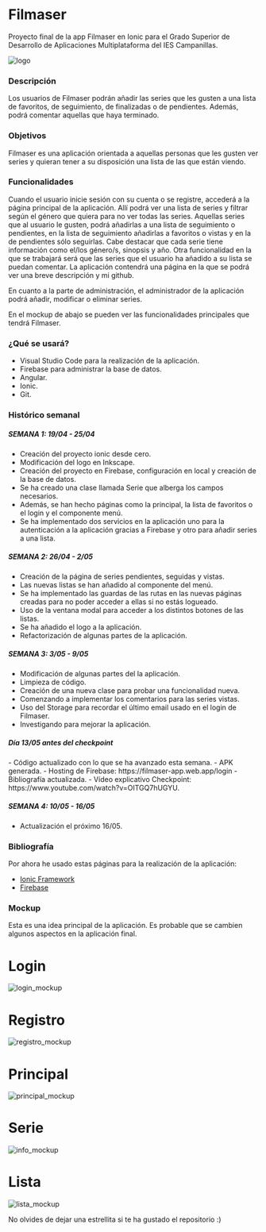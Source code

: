 <h1> Filmaser </h1>

Proyecto final de la app Filmaser en Ionic para el Grado Superior de Desarrollo de Aplicaciones Multiplataforma del IES Campanillas.

![logo](./mockup/logo.png)

<h3> Descripción </h3>

Los usuarios de Filmaser podrán añadir las series que les gusten a una lista de favoritos, de seguimiento, de finalizadas o de pendientes. Además, podrá comentar aquellas que haya terminado.

<h3> Objetivos </h3>

Filmaser es una aplicación orientada a aquellas personas que les gusten ver series y quieran tener a su disposición una lista de las que están viendo. 

<h3> Funcionalidades </h3>

Cuando el usuario inicie sesión con su cuenta o se registre, accederá a la página principal de la aplicación. Allí podrá ver una lista de series y filtrar según el género que quiera para no ver todas las series. Aquellas series que al usuario le gusten, podrá añadirlas a una lista de seguimiento o pendientes, en la lista de seguimiento añadirlas a favoritos o vistas y en la de pendientes sólo seguirlas. Cabe destacar que cada serie tiene información como el/los género/s, sinopsis y año. Otra funcionalidad en la que se trabajará será que las series que el usuario ha añadido a su lista se puedan comentar. 
La aplicación contendrá una página en la que se podrá ver una breve descripción y mi github. 

En cuanto a la parte de administración, el administrador de la aplicación podrá añadir, modificar o eliminar series.

En el mockup de abajo se pueden ver las funcionalidades principales que tendrá Filmaser. 

<h3> ¿Qué se usará? </h3>

- Visual Studio Code para la realización de la aplicación.
- Firebase para administrar la base de datos.
- Angular.
- Ionic.
- Git.

<h3> Histórico semanal </h3>

<h5> SEMANA 1: 19/04 - 25/04 </h5>

- Creación del proyecto ionic desde cero.
- Modificación del logo en Inkscape.
- Creación del proyecto en Firebase, configuración en local y creación de la base de datos.
- Se ha creado una clase llamada Serie que alberga los campos necesarios.
- Además, se han hecho páginas como la principal, la lista de favoritos o el login y el componente menú.
- Se ha implementado dos servicios en la aplicación uno para la autenticación a la aplicación gracias a Firebase y otro para añadir series a una lista.

<h5> SEMANA 2: 26/04 - 2/05 </h5>

- Creación de la página de series pendientes, seguidas y vistas.
- Las nuevas listas se han añadido al componente del menú.
- Se ha implementado las guardas de las rutas en las nuevas páginas creadas para no poder acceder a ellas si no estás logueado.
- Uso de la ventana modal para acceder a los distintos botones de las listas.
- Se ha añadido el logo a la aplicación.
- Refactorización de algunas partes de la aplicación.

<h5> SEMANA 3: 3/05 - 9/05 </h5>

- Modificación de algunas partes del la aplicación.
- Limpieza de código.
- Creación de una nueva clase para probar una funcionalidad nueva.
- Comenzando a implementar los comentarios para las series vistas.
- Uso del Storage para recordar el último email usado en el login de Filmaser.
- Investigando para mejorar la aplicación.

<h5> Día 13/05 antes del checkpoint </h5>
- Código actualizado con lo  que se ha avanzado esta semana.
- APK generada.
- Hosting de Firebase: https://filmaser-app.web.app/login
- Bibliografía actualizada.
- Vídeo explicativo Checkpoint: https://www.youtube.com/watch?v=OITGQ7hUGYU.

<h5> SEMANA 4: 10/05 - 16/05 </h5>

- Actualización el próximo 16/05.

<h3> Bibliografía </h3>

Por ahora he usado estas páginas para la realización de la aplicación:
- [Ionic Framework](https://ionicframework.com/docs)
- [Firebase](https://firebase.google.com/)

<h3> Mockup </h3>

Esta es una idea principal de la aplicación. Es probable que se cambien algunos aspectos en la aplicación final.

# Login

![login_mockup](./mockup/login_mockup.PNG)

# Registro

![registro_mockup](./mockup/registro_mockup.PNG)

# Principal

![principal_mockup](./mockup/principal_mockup.PNG)

# Serie

![info_mockup](./mockup/info_mockup.PNG)

# Lista

![lista_mockup](./mockup/lista_mockup.PNG)

No olvides de dejar una estrellita si te ha gustado el repositorio :)
